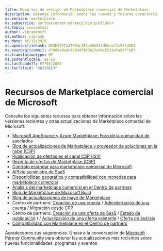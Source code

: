 ```yaml
---
title: Recursos de versión de Marketplace comercial de Marketplace
description: Obtenga información sobre las nuevas y futuras características, versiones y otras actualizaciones para el Marketplace comercial
ms.service: marketplace
ms.subservice: partnercenter-marketplace-publisher
ms.topic: conceptual
author: vikrambmsft
ms.author: vikramb
ms.date: 05/19/2020
ms.openlocfilehash: 880b9027a3708dc283e43b813d3dabf2c9ffd401
ms.sourcegitcommit: d7008edadc9993df960817ad4c5521efa69ffa9f
ms.translationtype: HT
ms.contentlocale: es-ES
ms.lasthandoff: 07/08/2020
ms.locfileid: "86120813"
---
```

# <a name="microsoft-commercial-marketplace-resources"></a>Recursos de Marketplace comercial de Microsoft

Consulte los siguientes recursos para obtener información sobre las versiones recientes y otras actualizaciones de Marketplace comercial de Microsoft.

* [Microsoft AppSource y Azure Marketplace: Foro de la comunidad de asociados ](https://www.microsoftpartnercommunity.com/t5/Microsoft-AppSource-and-Azure/bd-p/2222)
* [Blog de actualizaciones de Marketplace y proveedor de soluciones en la nube (CSP) ](https://aka.ms/marketplacemarchupdateblog)
* [Publicación de ofertas en el canal CSP (ISV)](./cloud-solution-providers.md)
* [Reventa de ofertas de Marketplace (CSP)](https://aka.ms/marketplaceincsp)
* [Contrato estándar para marketplace comercial de Microsoft](./standard-contract.md)
* [API de suministro de SaaS](./partner-center-portal/pc-saas-fulfillment-apis.md)
* [Disponibilidad geográfica y compatibilidad con monedas para marketplace comercial](./marketplace-geo-availability-currencies.md)
* [Análisis del marketplace comercial en el Centro de partners](./partner-center-portal/analytics.md)
* [Blog de Marketplace de Microsoft Build](https://aka.ms/marketplacebuildblog)
* [Blog de actualizaciones de mayo de Marketplace](https://azure.microsoft.com/blog/microsoft-commercial-marketplace-updates-may-2019/)
* Centro de partners: [Creación de una cuenta](partner-center-portal/create-account.md) / [Administración de una cuenta](partner-center-portal/manage-account.md) / [Migración desde CPP](partner-center-portal/account-migration-from-cpp-to-pc.md)
* Centro de partners: [Creación de una oferta de SaaS](partner-center-portal/create-new-saas-offer.md) / [Estado de publicación](partner-center-portal/publishing-status.md) ) / [Actualización de una oferta existente](partner-center-portal/update-existing-offer.md) / [Oferta de análisis](partner-center-portal/analytics.md)
* [Compatibilidad con Marketplace en el Centro de partners](partner-center-portal/support.md)

Agradecemos sus sugerencias. Únase a la conversación de [Microsoft Partner Community](https://www.microsoftpartnercommunity.com/) para obtener las actualizaciones más recientes sobre nuevas funcionalidades, programas y eventos.
